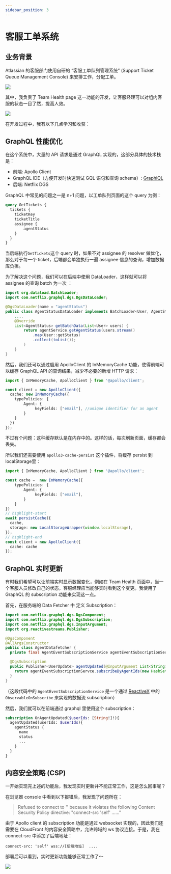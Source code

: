 ```yaml
---
sidebar_position: 3
---
```


# 客服工单系统

## 业务背景

Atlassian 的客服部门使用自研的 “客服工单队列管理系统” (Support Ticket Queue Management Console) 来安排工作，分配工单。

![](/img/symphony.jpeg) 

其中，我负责了 Team Health page 这一功能的开发，让客服经理可以对组内客服的状态一目了然，提高人效。

![](/img/team-health-page.jpeg)

在开发过程中，我有以下几点学习和收获：

## GraphQL 性能优化

在这个系统中，大量的 API 请求是通过 GraphQL 实现的，这部分具体的技术栈是：

- 前端: Apollo Client
- GraphQL IDE（方便开发时快速测试 GQL 语句和查询 schema）: [GraphiQL](https://team.atlassian.com/gateway/api/graphql)
- 后端: Netflix DGS

GraphQL 中常见的问题之一是 n+1 问题，以工单队列页面的这个 query 为例：
```graphql
query GetTickets {
  tickets {
    ticketKey
    ticketTitle
    assignee {
        agentStatus
    }
  }
}
```
当后端执行`GetTickets`这个 query 时，如果不对 assignee 的 resolver 做优化，那么对于每一个 ticket，后端都会单独执行一遍 assignee 信息的查询，增加数据库负担。


为了解决这个问题，我们可以在后端中使用 DataLoader，这样就可以将 assignee 的查询 batch 为一次 ：

```java
import org.dataload.BatchLoader;
import com.netflix.graphql.dgs.DgsDataLoader;

@DgsDataLoader(name = "agentStatus")
public class AgentStatusDataLoader implements BatchLoader<User, AgentStatus> {
    ....
    @Override
    List<AgentStatus> getBatchData(List<User> users) {
        return agentService.getAgentStatus(users.stream()
            .map(User::getStatus)
            .collect(toList());
        )
    }
}
```

然后，我们还可以通过启用 ApolloClient 的 InMemoryCache 功能，使得前端可以缓存 GraphQL API 的查询结果，减少不必要的新增 HTTP 请求：

```typescript showLineNumbers
import { InMemoryCache, ApolloClient } from '@apollo/client';

const client = new ApolloClient({
  cache: new InMemoryCache({
    typePolicies: {
        Agent: {
             keyFields: ["email"], //unique identifier for an agent
        }
    }
  })
});
```

不过有个问题：这种缓存默认是在内存中的。这样的话，每次刷新页面，缓存都会丢失。

所以我们还需要使用 `apollo3-cache-persist` 这个插件，将缓存 persist 到localStorage里：

```typescript showLineNumbers
import { InMemoryCache, ApolloClient } from '@apollo/client';

const cache =  new InMemoryCache({
    typePolicies: {
        Agent: {
             keyFields: ["email"],
        }
    }
})
// highlight-start
await persistCache({
  cache,
  storage: new LocalStorageWrapper(window.localStorage),
});
// highlight-end
const client = new ApolloClient({
  cache: cache
});
```

## GraphQL 实时更新

有时我们希望可以让前端实时显示数据变化，例如在 Team Health 页面中，当一个客服人员修改自己的状态，客服经理应当能够实时看到这个变更。我使用了 GraphQL 的 subscription 功能来实现这一点。

首先，在服务端的 Data Fetcher 中 定义 Subscription：

```java showLineNumbers
import com.netflix.graphql.dgs.DgsComponent;
import com.netflix.graphql.dgs.DgsSubscription;
import com.netflix.graphql.dgs.InputArgument;
import org.reactivestreams.Publisher;

@DgsComponent
@AllArgsConstructor
public class AgentDatafetcher {
  private final AgentEventSubscriptionService agentEventSubscriptionServce; 

  @DgsSubscription
  public Publisher<UserUpdate> agentUpdated(@InputArgument List<String> userIds) {
    return agentEventSubscriptionServce.subscribeByAgentIds(new HashSet<>(userIds));
  }
}

```

（这段代码中的 `AgentEventSubscriptionService` 是一个通过 [ReactiveX](https://reactivex.io) 中的 `ObservableOnSubscribe` 来实现的数据流 subscription） 

然后，我们就可以在前端通过 graphql 里使用这个 subscription：

```graphql
subscription OnAgentUpdated($userIds: [String!]!){
  agentUpdated(userIds: $userIds){
    agentStatus {
      name
      status
      ...
    }
  }
}
```


## 内容安全策略 (CSP)

一开始实现完上述的功能后，我发现实时更新并不能正常工作，这是怎么回事呢？

在浏览器 console 中看到以下报错后，我发现了问题所在：

> Refused to connect to '' because it violates the following Content Security Policy directive: "connect-src 'self' ......"

由于 Apollo client 的 subscription 功能是通过 websocket 实现的，因此我们还需要在 CloudFront 的内容安全策略中，允许跨域的 ws 协议连接。于是，我在 connect-src 中添加了后端地址：

```
connect-src: 'self' wss://[后端地址]  ....
```

部署后可以看到，实时更新功能能够正常工作了～

![](/img/wss-console.jpeg)